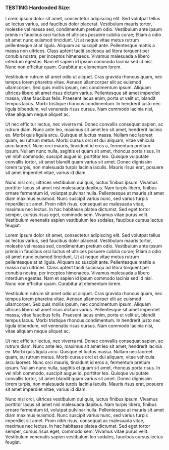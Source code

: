 ### TESTING Hardcoded Size:

Lorem ipsum dolor sit amet, consectetur adipiscing elit. Sed volutpat tellus ac lectus varius, sed faucibus dolor placerat. Vestibulum mauris tortor, molestie vel massa sed, condimentum pretium odio. Vestibulum ante ipsum primis in faucibus orci luctus et ultrices posuere cubilia curae; Etiam a odio sit amet nunc euismod tincidunt. Ut at neque vitae metus rutrum pellentesque at at ligula. Aliquam ac suscipit ante. Pellentesque mattis a massa non ultrices. Class aptent taciti sociosqu ad litora torquent per conubia nostra, per inceptos himenaeos. Vivamus malesuada a libero interdum egestas. Nam et sapien id ipsum commodo lacinia sed id nisl. Nunc non efficitur quam. Curabitur at elementum lorem.

Vestibulum rutrum sit amet odio ut aliquet. Cras gravida rhoncus quam, nec tempus lorem pharetra vitae. Aenean ullamcorper elit ac euismod ullamcorper. Sed quis mollis ipsum, nec condimentum ipsum. Aliquam ultrices libero sit amet risus dictum varius. Pellentesque sit amet imperdiet massa, vitae faucibus felis. Praesent lacus enim, porta ut velit ut, blandit tempus lacus. Morbi tristique rhoncus condimentum. In hendrerit justo nec ligula bibendum, vel venenatis risus cursus. Nam commodo lacinia nisi, vitae aliquam neque aliquet ac.

Ut nec efficitur lectus, nec viverra mi. Donec convallis consequat sapien, ac rutrum diam. Nunc ante leo, maximus sit amet leo sit amet, hendrerit lacinia ex. Morbi quis ligula arcu. Quisque et luctus massa. Nullam nec laoreet quam, eu rutrum metus. Morbi cursus orci et dui aliquam, vitae vehicula arcu laoreet. Nunc orci mauris, tincidunt id eros a, fermentum pretium ipsum. Nullam nunc nulla, sagittis et quam sit amet, rhoncus porta risus. In vel nibh commodo, suscipit augue id, porttitor leo. Quisque vulputate convallis tortor, sit amet blandit quam varius sit amet. Donec dignissim lorem turpis, non malesuada turpis lacinia iaculis. Mauris risus erat, posuere sit amet imperdiet vitae, varius id diam.

Nunc nisl orci, ultrices vestibulum dui quis, luctus finibus ipsum. Vivamus porttitor lacus sit amet nisl malesuada dapibus. Nam turpis libero, finibus ornare fermentum id, volutpat pulvinar nulla. Pellentesque at mauris sit amet diam maximus euismod. Nunc suscipit varius nunc, sed varius turpis imperdiet sit amet. Proin nibh risus, consequat ac malesuada vitae, maximus nec lectus. In hac habitasse platea dictumst. Sed eget tortor semper, cursus risus eget, commodo sem. Vivamus vitae purus velit. Vestibulum venenatis sapien vestibulum leo sodales, faucibus cursus lectus feugiat.

Lorem ipsum dolor sit amet, consectetur adipiscing elit. Sed volutpat tellus ac lectus varius, sed faucibus dolor placerat. Vestibulum mauris tortor, molestie vel massa sed, condimentum pretium odio. Vestibulum ante ipsum primis in faucibus orci luctus et ultrices posuere cubilia curae; Etiam a odio sit amet nunc euismod tincidunt. Ut at neque vitae metus rutrum pellentesque at at ligula. Aliquam ac suscipit ante. Pellentesque mattis a massa non ultrices. Class aptent taciti sociosqu ad litora torquent per conubia nostra, per inceptos himenaeos. Vivamus malesuada a libero interdum egestas. Nam et sapien id ipsum commodo lacinia sed id nisl. Nunc non efficitur quam. Curabitur at elementum lorem.

Vestibulum rutrum sit amet odio ut aliquet. Cras gravida rhoncus quam, nec tempus lorem pharetra vitae. Aenean ullamcorper elit ac euismod ullamcorper. Sed quis mollis ipsum, nec condimentum ipsum. Aliquam ultrices libero sit amet risus dictum varius. Pellentesque sit amet imperdiet massa, vitae faucibus felis. Praesent lacus enim, porta ut velit ut, blandit tempus lacus. Morbi tristique rhoncus condimentum. In hendrerit justo nec ligula bibendum, vel venenatis risus cursus. Nam commodo lacinia nisi, vitae aliquam neque aliquet ac.

Ut nec efficitur lectus, nec viverra mi. Donec convallis consequat sapien, ac rutrum diam. Nunc ante leo, maximus sit amet leo sit amet, hendrerit lacinia ex. Morbi quis ligula arcu. Quisque et luctus massa. Nullam nec laoreet quam, eu rutrum metus. Morbi cursus orci et dui aliquam, vitae vehicula arcu laoreet. Nunc orci mauris, tincidunt id eros a, fermentum pretium ipsum. Nullam nunc nulla, sagittis et quam sit amet, rhoncus porta risus. In vel nibh commodo, suscipit augue id, porttitor leo. Quisque vulputate convallis tortor, sit amet blandit quam varius sit amet. Donec dignissim lorem turpis, non malesuada turpis lacinia iaculis. Mauris risus erat, posuere sit amet imperdiet vitae, varius id diam.

Nunc nisl orci, ultrices vestibulum dui quis, luctus finibus ipsum. Vivamus porttitor lacus sit amet nisl malesuada dapibus. Nam turpis libero, finibus ornare fermentum id, volutpat pulvinar nulla. Pellentesque at mauris sit amet diam maximus euismod. Nunc suscipit varius nunc, sed varius turpis imperdiet sit amet. Proin nibh risus, consequat ac malesuada vitae, maximus nec lectus. In hac habitasse platea dictumst. Sed eget tortor semper, cursus risus eget, commodo sem. Vivamus vitae purus velit. Vestibulum venenatis sapien vestibulum leo sodales, faucibus cursus lectus feugiat.
<!--
**jawadatgithub/jawadatgithub** is a ✨ _special_ ✨ repository because its `README.md` (this file) appears on your GitHub profile.

Here are some ideas to get you started:

- 🔭 I’m currently working on ...
- 🌱 I’m currently learning ...
- 👯 I’m looking to collaborate on ...
- 🤔 I’m looking for help with ...
- 💬 Ask me about ...
- 📫 How to reach me: ...
- 😄 Pronouns: ...
- ⚡ Fun fact: ...
-->
